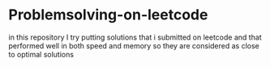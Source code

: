 # Problemsolving-on-leetcode

in this repository I try putting solutions that i submitted on leetcode and that performed well in both speed and memory so they are considered as close to optimal solutions
